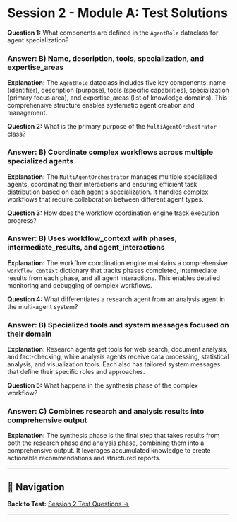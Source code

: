 # Session 2 - Module A: Test Solutions

**Question 1:** What components are defined in the `AgentRole` dataclass for agent specialization?  

### Answer: B) Name, description, tools, specialization, and expertise_areas

**Explanation:** The `AgentRole` dataclass includes five key components: name (identifier), description (purpose), tools (specific capabilities), specialization (primary focus area), and expertise_areas (list of knowledge domains). This comprehensive structure enables systematic agent creation and management.

**Question 2:** What is the primary purpose of the `MultiAgentOrchestrator` class?  

### Answer: B) Coordinate complex workflows across multiple specialized agents

**Explanation:** The `MultiAgentOrchestrator` manages multiple specialized agents, coordinating their interactions and ensuring efficient task distribution based on each agent's specialization. It handles complex workflows that require collaboration between different agent types.

**Question 3:** How does the workflow coordination engine track execution progress?  

### Answer: B) Uses workflow_context with phases, intermediate_results, and agent_interactions

**Explanation:** The workflow coordination engine maintains a comprehensive `workflow_context` dictionary that tracks phases completed, intermediate results from each phase, and all agent interactions. This enables detailed monitoring and debugging of complex workflows.

**Question 4:** What differentiates a research agent from an analysis agent in the multi-agent system?  

### Answer: B) Specialized tools and system messages focused on their domain

**Explanation:** Research agents get tools for web search, document analysis, and fact-checking, while analysis agents receive data processing, statistical analysis, and visualization tools. Each also has tailored system messages that define their specific roles and approaches.

**Question 5:** What happens in the synthesis phase of the complex workflow?  

### Answer: C) Combines research and analysis results into comprehensive output

**Explanation:** The synthesis phase is the final step that takes results from both the research phase and analysis phase, combining them into a comprehensive output. It leverages accumulated knowledge to create actionable recommendations and structured reports.

---

## 🧭 Navigation

**Back to Test:** [Session 2 Test Questions →](Session2_Enterprise_Tool_Development.md#multiple-choice-test-session-2)

---

